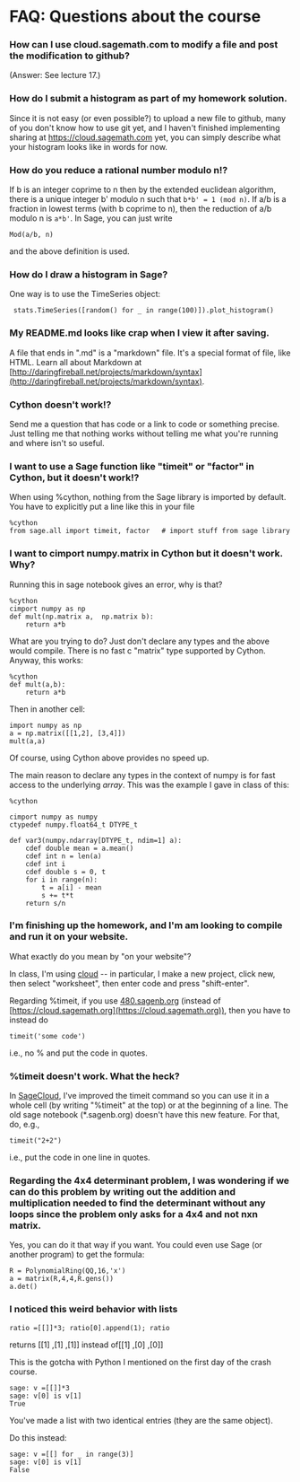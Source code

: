# FAQ: Questions about the course

### How can I use cloud.sagemath.com to modify a file and post the modification to github?

(Answer: See lecture 17.)

### How do I submit a histogram as part of my homework solution.

Since it is not easy (or even possible?) to upload a new file to github,
many of you don't know how to use git yet, and I haven't finished implementing
sharing at <https://cloud.sagemath.com> yet, you can simply describe what
your histogram looks like in words for now.

### How do you reduce a rational number modulo n!?

If b is an integer coprime to n then by the extended euclidean algorithm,
there is a unique integer b' modulo n such that `b*b' = 1 (mod n)`.
If a/b is a fraction in lowest terms (with b coprime to n),
then the reduction of a/b modulo n is `a*b'`.  In Sage, you can just write

    Mod(a/b, n)

and the above definition is used.

### How do I draw a histogram in Sage?

One way is to use the TimeSeries object:

     stats.TimeSeries([random() for _ in range(100)]).plot_histogram()


### My README.md looks like crap when I view it after saving.

A file that ends in ".md" is a "markdown" file.  It's a special format of file, like HTML.  Learn all about Markdown at [http://daringfireball.net/projects/markdown/syntax](http://daringfireball.net/projects/markdown/syntax).


### Cython doesn't work!?

Send me a question that has code or a link to code or something precise.  Just telling me that nothing works without telling me what you're running and where isn't so useful.

### I want to use a Sage function like "timeit" or "factor" in Cython, but it doesn't work!?

When using %cython, nothing from the Sage library is imported by default.  You have to explicitly put a line like this in your file

    %cython
    from sage.all import timeit, factor   # import stuff from sage library



### I want to cimport numpy.matrix in Cython but it doesn't work.  Why?

Running this in sage notebook gives an error, why is that?

    %cython
    cimport numpy as np
    def mult(np.matrix a,  np.matrix b):
        return a*b

What are you trying to do?  Just don't declare any types and the above would compile.  There is no fast c "matrix" type supported by Cython.   Anyway, this works:

    %cython
    def mult(a,b):
        return a*b

Then in another cell:

    import numpy as np
    a = np.matrix([[1,2], [3,4]])
    mult(a,a)

Of course, using Cython above provides no speed up.

The main reason to declare any types in the context of numpy is for fast access to the underlying *array*.  This was the example I gave in class of this:

    %cython

    cimport numpy as numpy
    ctypedef numpy.float64_t DTYPE_t

    def var3(numpy.ndarray[DTYPE_t, ndim=1] a):
        cdef double mean = a.mean()
        cdef int n = len(a)
        cdef int i
        cdef double s = 0, t
        for i in range(n):
            t = a[i] - mean
            s += t*t
        return s/n


### I'm finishing up the homework, and I'm am looking to compile and run it on your website.

What exactly do you mean by "on your website"?

In class, I'm using [cloud](https://cloud.sagemath.org) -- in particular, I make a new project, click new, then select "worksheet", then enter code and press "shift-enter".

Regarding %timeit, if you use [480.sagenb.org](http://480.sagenb.org) (instead of [https://cloud.sagemath.org](https://cloud.sagemath.org)), then you have to instead do

    timeit('some code')

i.e., no % and put the code in quotes.

### %timeit doesn't work.  What the heck?

In [SageCloud](https://cloud.sagemath.org), I've improved the timeit command so you can use it in a whole cell (by writing "%timeit" at the top) or at the beginning of a line.  The old sage notebook (*.sagenb.org) doesn't have this new feature.  For that, do, e.g.,

    timeit("2+2")

i.e., put the code in one line in quotes.


### Regarding the 4x4 determinant problem, I was wondering if we can do this problem by writing out the addition and multiplication needed to find the determinant without any loops since the problem only asks for a 4x4 and not nxn matrix.

Yes, you can do it that way if you want.   You could even use Sage (or another program) to get the formula:

    R = PolynomialRing(QQ,16,'x')
    a = matrix(R,4,4,R.gens())
    a.det()


### I noticed this weird behavior with lists

    ratio =[[]]*3; ratio[0].append(1); ratio

returns [[1] ,[1] ,[1]] instead of[[1] ,[0] ,[0]]

This is the gotcha with Python I mentioned on the first day of the crash course.

    sage: v =[[]]*3
    sage: v[0] is v[1]
    True

You've made a list with two identical entries (they are the same object).

Do this instead:

    sage: v =[[] for _ in range(3)]
    sage: v[0] is v[1]
    False

